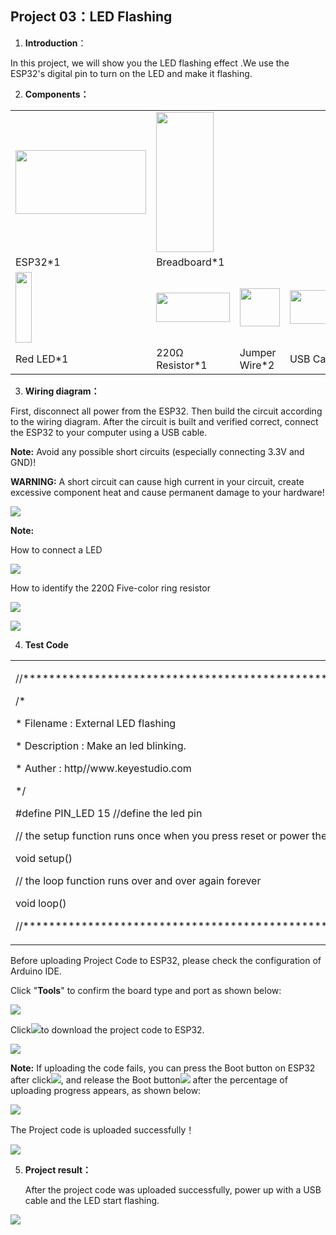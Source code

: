 ## Project 03：LED Flashing 

1.  **Introduction**：

In this project, we will show you the LED flashing effect .We use the
ESP32's digital pin to turn on the LED and make it flashing.

2.  **Components：**

<table>
<tbody>
<tr class="odd">
<td><img src="https://raw.githubusercontent.com/keyestudio/KS5012-Keyestudio-ESP32-Learning-Kit-Basic-Edition-Raspberry-Pi/master/media/56053f7126905c6def63919c661d5c0a.jpeg" style="width:2.17847in;height:1.0625in" /></td>
<td><img src="https://raw.githubusercontent.com/keyestudio/KS5012-Keyestudio-ESP32-Learning-Kit-Basic-Edition-Raspberry-Pi/master/media/e380dd26e4825be9a768973802a55fe6.png" style="width:0.95208in;height:2.33472in" /></td>
<td></td>
<td></td>
</tr>
<tr class="even">
<td>ESP32*1</td>
<td>Breadboard*1</td>
<td></td>
<td></td>
</tr>
<tr class="odd">
<td><img src="https://raw.githubusercontent.com/keyestudio/KS5012-Keyestudio-ESP32-Learning-Kit-Basic-Edition-Raspberry-Pi/master/media/7eb361d680dfa351f07f8527aeb37abd.png" style="width:0.275in;height:1.17361in" /></td>
<td><img src="https://raw.githubusercontent.com/keyestudio/KS5012-Keyestudio-ESP32-Learning-Kit-Basic-Edition-Raspberry-Pi/master/media/098a2730d0b0a2a4b2079e0fc87fd38b.png" style="width:1.22639in;height:0.49236in" /></td>
<td><img src="https://raw.githubusercontent.com/keyestudio/KS5012-Keyestudio-ESP32-Learning-Kit-Basic-Edition-Raspberry-Pi/master/media/c801a7baee258ff7f5f28ac6e9a7097b.png" style="width:0.66736in;height:0.64097in" /></td>
<td><img src="https://raw.githubusercontent.com/keyestudio/KS5012-Keyestudio-ESP32-Learning-Kit-Basic-Edition-Raspberry-Pi/master/media/7dcbd02995be3c142b2f97df7f7c03ce.png" style="width:1.05903in;height:0.56667in" /></td>
</tr>
<tr class="even">
<td>Red LED*1</td>
<td>220Ω Resistor*1</td>
<td>Jumper Wire*2</td>
<td>USB Cable*1</td>
</tr>
</tbody>
</table>

3.  **Wiring diagram：**

First, disconnect all power from the ESP32. Then build the circuit
according to the wiring diagram. After the circuit is built and verified
correct, connect the ESP32 to your computer using a USB cable.

**Note:** Avoid any possible short circuits (especially connecting 3.3V
and GND)\!

**WARNING:** A short circuit can cause high current in your circuit,
create excessive component heat and cause permanent damage to your
hardware\!

![](/media/0735997593c8858ad6441d8e9867206f.png)

**Note:**

How to connect a LED

![](/media/42ff6f405dfa128593827de5aa03e94b.png)

How to identify the 220Ω Five-color ring resistor

![](/media/55c0199544e9819328f6d5778f10d7d0.png)

![](/media/55c0199544e9819328f6d5778f10d7d0.png)

4.  **Test Code**

<table>
<tbody>
<tr class="odd">
<td><p>//**********************************************************************</p>
<p>/*</p>
<p>* Filename : External LED flashing</p>
<p>* Description : Make an led blinking.</p>
<p>* Auther : http//www.keyestudio.com</p>
<p>*/</p>
<p>#define PIN_LED 15 //define the led pin</p>
<p>// the setup function runs once when you press reset or power the board</p>
<p>void setup() </p>
<p>// the loop function runs over and over again forever</p>
<p>void loop() </p>
<p>//*************************************************************************************</p></td>
</tr>
</tbody>
</table>

Before uploading Project Code to ESP32, please check the configuration
of Arduino IDE.

Click "**Tools**" to confirm the board type and port as shown below:

![](/media/ccbd6a42119ea4e07c77ea11c8074981.png)

Click![](/media/b0d41283bf5ae66d2d5ab45db15331ba.png)to download the project code to ESP32.

![](/media/fb82f9ec41fdb6812ac26be0b693af46.png)

**Note:** If uploading the code fails, you can press the Boot button on
ESP32 after click![](/media/d09c4a31563f04a42d451e7bc1a5fb8a.png), and release the Boot
button![](/media/dc77bfcf5851c8f43aab6cbe7cec7920.png) after the percentage of uploading progress
appears, as shown below:

![](/media/157ee2e7687559d9812d24edec758150.png)

The Project code is uploaded successfully！

![](/media/c9387d7e1c8cdab3116fd40b58701c22.png)

5.  **Project result：**
    
    After the project code was uploaded successfully, power up with a
    USB cable and the LED start flashing.

![](/media/2dcc6a55b77b4175b5175f717eb196c3.png)
